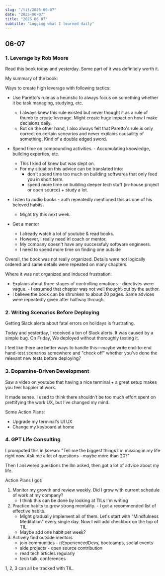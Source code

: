 ```yaml
---
slug: "/til/2025-06-07"
date: "2025-06-07"
title: "2025 06 07"
subtitle: "Logging what I learned daily"
---
```


## 06-07

### 1. Leverage by Rob Moore

Read this book today and yesterday. Some part of it was definitely worth it.

My summary of the book:

Ways to create high leverage with following tactics:

- Use Paretto's rule as a heuristic to always focus on something whether it be task managing, studying, etc.

  - I always knew this rule existed but never thought it as a rule of thumb to create leverage. Might create huge impact on how I make decisions daily.
  - But on the other hand, I also always felt that Paretto's rule is only correct on certain scnearios and never explains causaility of something. Kind of a double edged sword.

- Spend time on compounding activities. - Accumulating knowledge, building experties, etc.

  - This I kind of knew but was slept on.
  - For my situation this advice can be translated into:
    - don't spend time too much on building softwares that only feed you in short term.
    - spend more time on building deeper tech stuff (in-house project or open source) + study a lot.

- Listen to audio books - auth repeatedly mentioned this as one of his beloved habits.

  - Might try this next week.

- Get a mentor
  - I already watch a lot of youtube & read books.
  - However, I really need irl coach or mentor.
  - My company doesn't have any successfuly software engineers.
  - I need to spend more time on finding one outside

Overall, the book was not really organized. Details were not logically ordered and same details were repeated on many chapters.

Where it was not organized and induced frustration:

- Explains about three stages of controlling emotions - directives were vague. - I assumed that chapter was not well thought-out by the author.
- I believe the book can be shrunken to about 20 pages. Same advices were repeatedly given after halfway through.

### 2. Writing Scenarios Before Deploying

Getting Slack alerts about fatal errors on holidays is frustrating.

Today and yesterday, I received a ton of Slack alerts. It was caused by a simple bug. On Friday, We deployed without thoroughly testing it.

I feel like there are better ways to handle this—maybe write end-to-end hand-test scenarios somewhere and "check off" whether you've done the relevant new tests before deploying?

### 3. Dopamine-Driven Development

Saw a video on youtube that having a nice terminal + a great setup makes you feel happier at work.

It made sense. I used to think there shouldn’t be too much effort spent on prettifying the work UX, but I’ve changed my mind.

Some Action Plans:

- Upgrade my terminal's UI UX
- Change my keyboard at home

### 4. GPT Life Consulting

I prompoted this in korean: "Tell me the biggest things I'm missing in my life right now. Ask me a lot of questions—maybe more than 20?"

Then I answered questions the llm asked, then got a lot of advice about my life.

Action Plans I got:

1. Monitor my growth and review weekly. Did I grow with current schedule of work at my company?
   - I think this can be done by looking at TILs I'm writing
2. Practice habits to grow strong mentality. - I got a recommended list of effective habits.
   - Might gradually implement all of them. Let's start with "Mindfulness Meditation" every single day. Now I will add checkbox on the top of TIL.
   - Maybe add one habit per week?
3. Actively find outside mentors
   - join communities - r/ExperiencedDevs, bootcamps, social events
   - side projects - open source contribution
   - read tech articles regularly
   - tech talk, conferences

1, 2, 3 can all be tracked with TIL.
